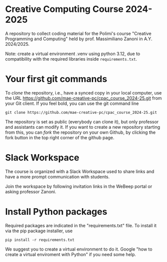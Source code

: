 # Creative Computing Course 2024-2025
A repository to collect coding material for the Polimi's course "Creative Programming and Computing" held by prof. Massimiliano Zanoni in A.Y. 2024/2025.

Note: create a virtual environment .venv using python 3.12, due to compatibility with the required libraries inside `requirements.txt`.

# Your first git commands
To _clone_ the repository, i.e., have a synced copy in your local computer, use the URL https://github.com/mae-creative-pc/cpac_course_2024-25.git from your Git client. 
If you feel bold, you can use the git command line

```
git clone https://github.com/mae-creative-pc/cpac_course_2024-25.git
```
The repository is set as public (everybody can clone it), but only professor and assistants can modify it. If you want to create a new repository starting from this, you can _fork_ the repository on your own Github, by clicking the fork button in the top right corner of the github page.

# Slack Workspace
The course is organized with a Slack Workspace used to share links and have a more prompt communication with students.

Join the workspace by following invitation links in the WeBeep portal or asking professor Zanoni.

# Install Python packages

Required packages are indicated in the "requirements.txt" file.
To install it via the pip package installer, use

```
pip install -r requirements.txt
```

We suggest you to create a virtual environment to do it. 
Google "how to create a virtual enviroment with Python" if you need some help.
